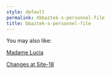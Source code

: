 ```yaml
---
style: default
permalink: Xbbaztek-s-personnel-file
title: bbaztek-s-personnel-file
---
```

You may also like:

[Madame Lucia](http://scp-wiki.net/madame-lucia)

[Changes at Site-18](http://scp-wiki.net/changes-at-site-18)
